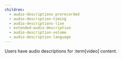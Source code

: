 ```yaml
---
children:
  - audio-descriptions-prerecorded
  - audio-description-timing
  - audio-descriptions-live
  - extended-audio-description
  - audio-description-volume
  - audio-description-language
---
```


Users have audio descriptions for :term[video] content.